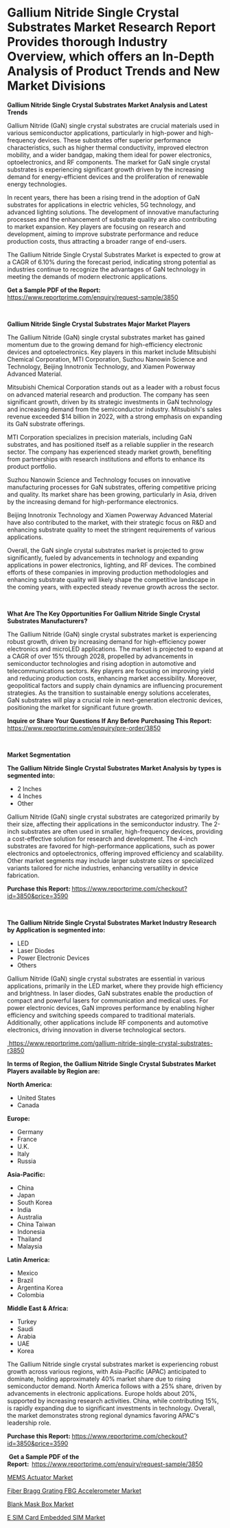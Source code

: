 <p><h1>Gallium Nitride Single Crystal Substrates Market Research Report Provides thorough Industry Overview, which offers an In-Depth Analysis of Product Trends and New Market Divisions</h1></p><p><strong>Gallium Nitride Single Crystal Substrates Market Analysis and Latest Trends</strong></p>
<p><p>Gallium Nitride (GaN) single crystal substrates are crucial materials used in various semiconductor applications, particularly in high-power and high-frequency devices. These substrates offer superior performance characteristics, such as higher thermal conductivity, improved electron mobility, and a wider bandgap, making them ideal for power electronics, optoelectronics, and RF components. The market for GaN single crystal substrates is experiencing significant growth driven by the increasing demand for energy-efficient devices and the proliferation of renewable energy technologies.</p><p>In recent years, there has been a rising trend in the adoption of GaN substrates for applications in electric vehicles, 5G technology, and advanced lighting solutions. The development of innovative manufacturing processes and the enhancement of substrate quality are also contributing to market expansion. Key players are focusing on research and development, aiming to improve substrate performance and reduce production costs, thus attracting a broader range of end-users.</p><p>The Gallium Nitride Single Crystal Substrates Market is expected to grow at a CAGR of 6.10% during the forecast period, indicating strong potential as industries continue to recognize the advantages of GaN technology in meeting the demands of modern electronic applications.</p></p>
<p><strong>Get a Sample PDF of the Report:&nbsp;</strong> <a href="https://www.reportprime.com/enquiry/request-sample/3850?utm_campaign=2137&utm_medium=2&utm_source=Github&utm_content=ia&utm_term=18032025&utm_id=gallium-nitride-single-crystal-substrates">https://www.reportprime.com/enquiry/request-sample/3850</a></p>
<p>&nbsp;</p>
<p><strong>Gallium Nitride Single Crystal Substrates Major Market Players</strong></p>
<p><p>The Gallium Nitride (GaN) single crystal substrates market has gained momentum due to the growing demand for high-efficiency electronic devices and optoelectronics. Key players in this market include Mitsubishi Chemical Corporation, MTI Corporation, Suzhou Nanowin Science and Technology, Beijing Innotronix Technology, and Xiamen Powerway Advanced Material.</p><p>Mitsubishi Chemical Corporation stands out as a leader with a robust focus on advanced material research and production. The company has seen significant growth, driven by its strategic investments in GaN technology and increasing demand from the semiconductor industry. Mitsubishi's sales revenue exceeded $14 billion in 2022, with a strong emphasis on expanding its GaN substrate offerings.</p><p>MTI Corporation specializes in precision materials, including GaN substrates, and has positioned itself as a reliable supplier in the research sector. The company has experienced steady market growth, benefiting from partnerships with research institutions and efforts to enhance its product portfolio.</p><p>Suzhou Nanowin Science and Technology focuses on innovative manufacturing processes for GaN substrates, offering competitive pricing and quality. Its market share has been growing, particularly in Asia, driven by the increasing demand for high-performance electronics.</p><p>Beijing Innotronix Technology and Xiamen Powerway Advanced Material have also contributed to the market, with their strategic focus on R&D and enhancing substrate quality to meet the stringent requirements of various applications.</p><p>Overall, the GaN single crystal substrates market is projected to grow significantly, fueled by advancements in technology and expanding applications in power electronics, lighting, and RF devices. The combined efforts of these companies in improving production methodologies and enhancing substrate quality will likely shape the competitive landscape in the coming years, with expected steady revenue growth across the sector.</p></p>
<p>&nbsp;</p>
<p><strong>What Are The Key Opportunities For Gallium Nitride Single Crystal Substrates Manufacturers?</strong></p>
<p><p>The Gallium Nitride (GaN) single crystal substrates market is experiencing robust growth, driven by increasing demand for high-efficiency power electronics and microLED applications. The market is projected to expand at a CAGR of over 15% through 2028, propelled by advancements in semiconductor technologies and rising adoption in automotive and telecommunications sectors. Key players are focusing on improving yield and reducing production costs, enhancing market accessibility. Moreover, geopolitical factors and supply chain dynamics are influencing procurement strategies. As the transition to sustainable energy solutions accelerates, GaN substrates will play a crucial role in next-generation electronic devices, positioning the market for significant future growth.</p></p>
<p><strong>Inquire or Share Your Questions If Any Before Purchasing This Report:</strong> <a href="https://www.reportprime.com/enquiry/pre-order/3850?utm_campaign=2137&utm_medium=2&utm_source=Github&utm_content=ia&utm_term=18032025&utm_id=gallium-nitride-single-crystal-substrates">https://www.reportprime.com/enquiry/pre-order/3850</a></p>
<p>&nbsp;</p>
<p><strong>Market Segmentation</strong></p>
<p><strong>The Gallium Nitride Single Crystal Substrates Market Analysis by types is segmented into:</strong></p>
<p><ul><li>2 Inches</li><li>4 Inches</li><li>Other</li></ul></p>
<p><p>Gallium Nitride (GaN) single crystal substrates are categorized primarily by their size, affecting their applications in the semiconductor industry. The 2-inch substrates are often used in smaller, high-frequency devices, providing a cost-effective solution for research and development. The 4-inch substrates are favored for high-performance applications, such as power electronics and optoelectronics, offering improved efficiency and scalability. Other market segments may include larger substrate sizes or specialized variants tailored for niche industries, enhancing versatility in device fabrication.</p></p>
<p><strong>Purchase this Report:&nbsp;</strong><a href="https://www.reportprime.com/checkout?id=3850&price=3590&utm_campaign=2137&utm_medium=2&utm_source=Github&utm_content=ia&utm_term=18032025&utm_id=gallium-nitride-single-crystal-substrates">https://www.reportprime.com/checkout?id=3850&price=3590</a></p>
<p>&nbsp;</p>
<p><strong>The Gallium Nitride Single Crystal Substrates Market Industry Research by Application is segmented into:</strong></p>
<p><ul><li>LED</li><li>Laser Diodes</li><li>Power Electronic Devices</li><li>Others</li></ul></p>
<p><p>Gallium Nitride (GaN) single crystal substrates are essential in various applications, primarily in the LED market, where they provide high efficiency and brightness. In laser diodes, GaN substrates enable the production of compact and powerful lasers for communication and medical uses. For power electronic devices, GaN improves performance by enabling higher efficiency and switching speeds compared to traditional materials. Additionally, other applications include RF components and automotive electronics, driving innovation in diverse technological sectors.</p></p>
<p><a href="https://www.reportprime.com/gallium-nitride-single-crystal-substrates-r3850?utm_campaign=2137&utm_medium=2&utm_source=Github&utm_content=ia&utm_term=18032025&utm_id=gallium-nitride-single-crystal-substrates">&nbsp;https://www.reportprime.com/gallium-nitride-single-crystal-substrates-r3850</a></p>
<p><strong>In terms of Region, the Gallium Nitride Single Crystal Substrates Market Players available by Region are:</strong></p>
<p>
    <p> <strong> North America: </strong>
        <ul>
            <li>United States</li>
            <li>Canada</li>
        </ul>
        </p> 
    <p> <strong> Europe: </strong>
        <ul>
            <li>Germany</li>
            <li>France</li>
            <li>U.K.</li>
            <li>Italy</li>
            <li>Russia</li>
        </ul>
        </p> 
    <p> <strong> Asia-Pacific: </strong>
        <ul>
            <li>China</li>
            <li>Japan</li>
            <li>South Korea</li>
            <li>India</li>
            <li>Australia</li>
            <li>China Taiwan</li>
            <li>Indonesia</li>
            <li>Thailand</li>
            <li>Malaysia</li>
        </ul>
        </p> 
    <p> <strong> Latin America: </strong>
        <ul>
            <li>Mexico</li>
            <li>Brazil</li>
            <li>Argentina Korea</li>
            <li>Colombia</li>
        </ul>
        </p> 
    <p> <strong> Middle East & Africa: </strong>
        <ul>
            <li>Turkey</li>
            <li>Saudi</li>
            <li>Arabia</li>
            <li>UAE</li>
            <li>Korea</li>
        </ul>
    </p>
    </p>
<p><p>The Gallium Nitride single crystal substrates market is experiencing robust growth across various regions, with Asia-Pacific (APAC) anticipated to dominate, holding approximately 40% market share due to rising semiconductor demand. North America follows with a 25% share, driven by advancements in electronic applications. Europe holds about 20%, supported by increasing research activities. China, while contributing 15%, is rapidly expanding due to significant investments in technology. Overall, the market demonstrates strong regional dynamics favoring APAC's leadership role.</p></p>
<p><strong>Purchase this Report: </strong><a href="https://www.reportprime.com/checkout?id=3850&price=3590&utm_campaign=2137&utm_medium=2&utm_source=Github&utm_content=ia&utm_term=18032025&utm_id=gallium-nitride-single-crystal-substrates">https://www.reportprime.com/checkout?id=3850&price=3590</a></p>
<p>&nbsp;<strong>Get a Sample PDF of the Report:&nbsp;&nbsp;</strong><a href="https://www.reportprime.com/enquiry/request-sample/3850?utm_campaign=2137&utm_medium=2&utm_source=Github&utm_content=ia&utm_term=18032025&utm_id=gallium-nitride-single-crystal-substrates">https://www.reportprime.com/enquiry/request-sample/3850</a></p>
<p><strong></strong></p>
<p><p><a href="https://github.com/semenbobbaxu/Market-Research-Report-List-1/blob/main/mems-actuator-market.md?utm_campaign=2137&utm_medium=2&utm_source=Github&utm_content=ia&utm_term=18032025&utm_id=gallium-nitride-single-crystal-substrates">MEMS Actuator Market</a></p><p><a href="https://github.com/sionepeppess/Market-Research-Report-List-1/blob/main/fiber-bragg-grating-fbg-accelerometer-market.md?utm_campaign=2137&utm_medium=2&utm_source=Github&utm_content=ia&utm_term=18032025&utm_id=gallium-nitride-single-crystal-substrates">Fiber Bragg Grating FBG Accelerometer Market</a></p><p><a href="https://github.com/suzorfazlikb/Market-Research-Report-List-1/blob/main/blank-mask-box-market.md?utm_campaign=2137&utm_medium=2&utm_source=Github&utm_content=ia&utm_term=18032025&utm_id=gallium-nitride-single-crystal-substrates">Blank Mask Box Market</a></p><p><a href="https://github.com/irisadoranrx/Market-Research-Report-List-1/blob/main/e-sim-card-embedded-sim-market.md?utm_campaign=2137&utm_medium=2&utm_source=Github&utm_content=ia&utm_term=18032025&utm_id=gallium-nitride-single-crystal-substrates">E SIM Card Embedded SIM Market</a></p></p>